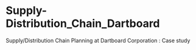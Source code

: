 # Supply-Distribution_Chain_Dartboard
Supply/Distribution Chain Planning at Dartboard Corporation : Case study
